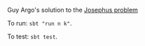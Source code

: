Guy Argo's solution to the [Josephus problem](https://en.wikipedia.org/wiki/Josephus_problem)

To run: `sbt "run n k"`.

To test: `sbt test`.
